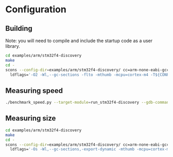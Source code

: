 # Configuration

## Building

Note: you will need to compile and include the startup code as a user library.

```sh
cd examples/arm/stm32f4-discovery
make
cd -
scons --config-dir=examples/arm/stm32f4-discovery/ cc=arm-none-eabi-gcc cflags='-O2 -flto -ffunction-sections -fdata-sections -mcpu=cortex-m4 -mthumb' \
  ldflags='-O2 -Wl,--gc-sections -flto -mthumb -mcpu=cortex-m4 -T${CONFIG_DIR}/STM32F407IGHX_FLASH.ld -L${CONFIG_DIR} -static -nostartfiles' user_libs='m startup' cpu_mhz=16
```

## Measuring speed

```sh
./benchmark_speed.py --target-module=run_stm32f4-discovery --gdb-command=arm-none-eabi-gdb --cpu-mhz=16
```


## Measuring size

```sh
cd examples/arm/stm32f4-discovery
make
cd -
scons --config-dir=examples/arm/stm32f4-discovery/ cc=arm-none-eabi-gcc cflags='-Os -ffunction-sections -fdata-sections -mcpu=cortex-m4 -mthumb' \
  ldflags='-Os -Wl,--gc-sections,-export-dynamic -mthumb -mcpu=cortex-m4 -T${CONFIG_DIR}/STM32F407IGHX_FLASH.ld -L${CONFIG_DIR} -static -nostartfiles --specs=nosys.specs' user_libs='m startup'
```

